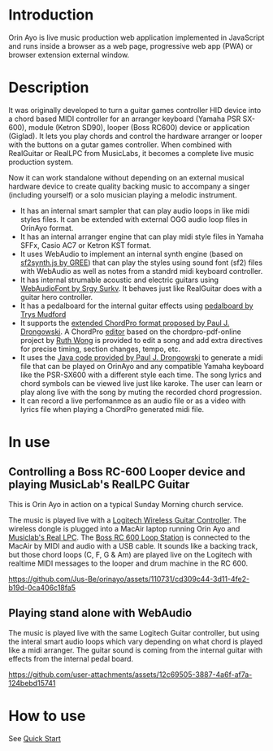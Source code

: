 # Introduction
Orin Ayo is live music production web application implemented in JavaScript and runs inside a browser as a web page, progressive web app (PWA) or browser extension external window.

# Description
It was originally developed to turn a guitar games controller HID device into a chord based MIDI controller for an arranger keyboard (Yamaha PSR SX-600), module (Ketron SD90), looper (Boss RC600) device or application (Giglad). It lets you play chords and control the hardware arranger or looper with the buttons on a gutar games controller. When combined with RealGuitar or RealLPC from MusicLabs, it becomes a complete live music production system.

Now it can work standalone without depending on an external musical hardware device to create quality backing music to accompany a singer (including yourself) or a solo musician playing a melodic instrument.

- It has an internal smart sampler that can play audio loops in like midi styles files. It can be extended with external OGG audio loop files in OrinAyo format.
- It has an internal arranger engine that can play midi style files in Yamaha SFFx, Casio AC7 or Ketron KST format.
- It uses WebAudio to implement an internal synth engine (based on [sf2synth.js by GREE](https://github.com/gree/sf2synth.js/)) that can play the styles using sound font (sf2) files with WebAudio as well as notes from a standrd midi keyboard controller.
- It has internal strumable acoustic and electric guitars using [WebAudioFont by Srgy Surkv](https://github.com/surikov/webaudiofont). It behaves just like RealGuitar does with a guitar hero controller.
- It has a pedalboard for the internal guitar effects using [pedalboard by Trys Mudford](https://github.com/trys/pedalboard)
- It supports the [extended ChordPro format proposed by Paul J. Drongowski](https://sandsoftwaresound.net/chordpro-for-yamaha-accompaniment/). 
A ChordPro [editor](https://github.com/Jus-Be/chordpro-pdf-online) based on the chordpro-pdf-online project by [Ruth Wong](https://github.com/woshibiantai) is provided to edit a song and add extra directives for precise timing, section changes, tempo, etc.
- It uses the [Java code provided by Paul J. Drongowski](https://sandsoftwaresound.net/chordpro-auto-accompaniment-midi-messages/) to generate a midi file that can be played on OrinAyo and any compatible Yamaha keyboard like the PSR-SX600 with a different style each time. The song lyrics and chord symbols can be viewed live just like karoke. The user can learn or play along live with the song by muting the recorded chord progression.
- It can record a live perfomanmce as an audio file or as a video with lyrics file when playing a ChordPro generated midi file.

# In use
## Controlling a Boss RC-600 Looper device and playing MusicLab's RealLPC Guitar
This is Orin Ayo in action on a typical Sunday Morning church service. 

The music is played live with a [Logitech Wireless Guitar Controller](https://www.amazon.co.uk/Logitech-Wireless-Guitar-Controller-Premiere/dp/B001MV7D10/ref=sr_1_16?crid=14Y5WHJKI2DVE). The wireless dongle is plugged into a MacAir laptop running Orin Ayo and [Musiclab's Real LPC](https://www.musiclab.com/products/reallpc/info.html). The [Boss RC 600 Loop Station](https://www.boss.info/global/products/rc-600) is connected to the MacAir by MIDI and audio with a USB cable. It sounds like a backing track, but those chord loops (C, F, G & Am) are played live on the Logitech with realtime MIDI messages to the looper and drum machine in the RC 600.

https://github.com/Jus-Be/orinayo/assets/110731/cd309c44-3d11-4fe2-b19d-0ca406c18fa5

## Playing stand alone with WebAudio
The music is played live with the same Logitech Guitar controller, but using the interal smart audio loops which vary depending on what chord is played like a midi arranger. The guitar sound is coming from the internal guitar with effects from the internal pedal board.

https://github.com/user-attachments/assets/12c69505-3887-4a6f-af7a-124bebd15741

# How to use
See [Quick Start](USER-GUIDE.md)
